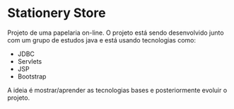 # Stationery Store
Projeto de uma papelaria on-line. O projeto está sendo desenvolvido junto com um grupo de estudos java e está usando tecnologias como:
* JDBC
* Servlets
* JSP
* Bootstrap

A ideia é mostrar/aprender as tecnologias bases e posteriormente evoluir o projeto.
